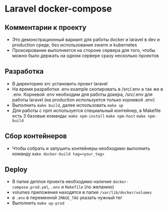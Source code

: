 # Laravel docker-compose

## Комментарии к проекту
- Это демонстрационный вариант для работы docker и laravel в dev и production среде, без использования swarm и kubernetes
- Проксирование выполняется на стороне сервера для того, чтобы можно было держать на одном сервере сразу несколько проектов

## Разработка
- В директорию src установить проект laravel
- На время разработки .env.example скопировать в /src/.env а так же в .env. Корневой .env необходим для работы докера, /src/.env для работы laravel (на production используется только корневой .env)
- Выполнить `make build`, далее использовать `make up`
- Для работы с npm используется специальный контейнер, в Makefile есть 3 базовые команды: `make npm-install` `make npm-host` `make npm-build`

## Сбор контейнеров
- Чтобы собрать и запушить контейнеры необходимо выполнить команду `make docker-build tag=<your_tag>`

## Deploy
- В папке деплоя проекта необходимо наличие `docker-compose.prod.yml`, `.env` и `Makefile` (по желанию)
- volumes приложения находятся в папке `/var/lib/docker/volumes`
- в `.env` в переменной `IMAGE_TAG` указать нужный тег
- Выполнить `make up-prod`